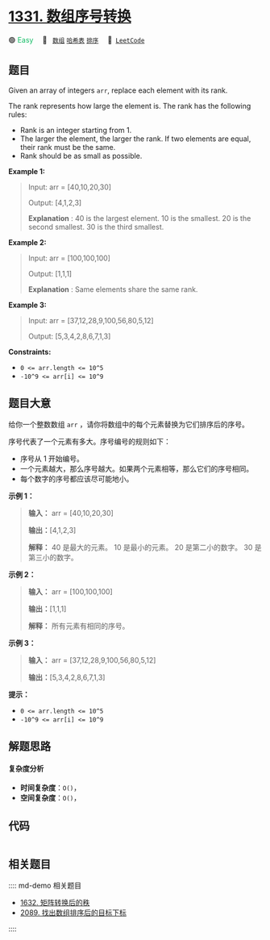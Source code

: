 # [1331. 数组序号转换](https://leetcode.com/problems/rank-transform-of-an-array)

🟢 <font color=#15bd66>Easy</font>&emsp; 🔖&ensp; [`数组`](/leetcode/outline/tag/array.md) [`哈希表`](/leetcode/outline/tag/hash-table.md) [`排序`](/leetcode/outline/tag/sorting.md)&emsp; 🔗&ensp;[`LeetCode`](https://leetcode.com/problems/rank-transform-of-an-array)


## 题目

Given an array of integers `arr`, replace each element with its rank.

The rank represents how large the element is. The rank has the following
rules:

  * Rank is an integer starting from 1.
  * The larger the element, the larger the rank. If two elements are equal, their rank must be the same.
  * Rank should be as small as possible.



**Example 1:**

> Input: arr = [40,10,20,30]
> 
> Output: [4,1,2,3]
> 
> **Explanation** : 40 is the largest element. 10 is the smallest. 20 is the second smallest. 30 is the third smallest.

**Example 2:**

> Input: arr = [100,100,100]
> 
> Output: [1,1,1]
> 
> **Explanation** : Same elements share the same rank.

**Example 3:**

> Input: arr = [37,12,28,9,100,56,80,5,12]
> 
> Output: [5,3,4,2,8,6,7,1,3]

**Constraints:**

  * `0 <= arr.length <= 10^5`
  * `-10^9 <= arr[i] <= 10^9`


## 题目大意

给你一个整数数组 `arr` ，请你将数组中的每个元素替换为它们排序后的序号。

序号代表了一个元素有多大。序号编号的规则如下：

  * 序号从 1 开始编号。
  * 一个元素越大，那么序号越大。如果两个元素相等，那么它们的序号相同。
  * 每个数字的序号都应该尽可能地小。



**示例 1：**

> 
> 
> 
> 
> 
> **输入：** arr = [40,10,20,30]
> 
> **输出：**[4,1,2,3]
> 
> **解释：** 40 是最大的元素。 10 是最小的元素。 20 是第二小的数字。 30 是第三小的数字。

**示例 2：**

> 
> 
> 
> 
> 
> **输入：** arr = [100,100,100]
> 
> **输出：**[1,1,1]
> 
> **解释：** 所有元素有相同的序号。
> 
> 

**示例 3：**

> 
> 
> 
> 
> 
> **输入：** arr = [37,12,28,9,100,56,80,5,12]
> 
> **输出：**[5,3,4,2,8,6,7,1,3]
> 
> 



**提示：**

  * `0 <= arr.length <= 10^5`
  * `-10^9 <= arr[i] <= 10^9`


## 解题思路

#### 复杂度分析

- **时间复杂度**：`O()`，
- **空间复杂度**：`O()`，

## 代码

```javascript

```

## 相关题目

:::: md-demo 相关题目
- [1632. 矩阵转换后的秩](https://leetcode.com/problems/rank-transform-of-a-matrix)
- [2089. 找出数组排序后的目标下标](https://leetcode.com/problems/find-target-indices-after-sorting-array)

::::
